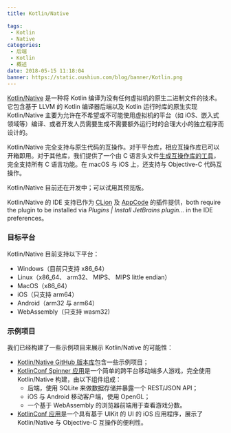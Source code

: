 ```yaml
---
title: Kotlin/Native

tags:
 - Kotlin
 - Native
categories:
 - 后端
 - Kotlin
 - 概述
date: 2018-05-15 11:18:04
banner: https://static.oushiun.com/blog/banner/Kotlin.png
---
```


[Kotlin/Native](https://github.com/JetBrains/kotlin-native/) 是一种将 Kotlin 编译为没有任何虚拟机的原生二进制文件的技术。它包含基于 LLVM 的 Kotlin 编译器后端以及 Kotlin 运行时库的原生实现 Kotlin/Native 主要为允许在不希望或不可能使用虚拟机的平台（如 iOS、嵌入式领域等）编译、或者开发人员需要生成不需要额外运行时的合理大小的独立程序而设计的。

<!-- more -->

Kotlin/Native 完全支持与原生代码的互操作。对于平台库，相应互操作库已可以开箱即用。对于其他库，我们提供了一个由 C 语言头文件[生成互操作库的工具](https://github.com/JetBrains/kotlin-native/blob/master/INTEROP.md)，完全支持所有 C 语言功能。在 macOS 与 iOS 上，还支持与 Objective-C 代码互操作。

Kotlin/Native 目前还在开发中；可以试用其预览版。

Kotlin/Native 的 IDE 支持已作为 [CLion](https://www.jetbrains.com/clion/) 及 [AppCode](https://www.jetbrains.com/objc/) 的插件提供，both require the plugin to be installed via _Plugins | Install JetBrains plugin..._ in the IDE preferences。

### 目标平台

Kotlin/Native 目前支持以下平台：

*   Windows（目前只支持 x86_64）
*   Linux（x86_64、 arm32、 MIPS、 MIPS little endian）
*   MacOS（x86_64）
*   iOS（只支持 arm64）
*   Android（arm32 与 arm64）
*   WebAssembly（只支持 wasm32)

### 示例项目

我们已经构建了一些示例项目来展示 Kotlin/Native 的可能性：

*   [Kotlin/Native GitHub 版本库](https://github.com/JetBrains/kotlin-native/tree/master/samples)包含一些示例项目；
*   [KotlinConf Spinner 应用](https://github.com/jetbrains/kotlinconf-spinner)是一个简单的跨平台移动端多人游戏，完全使用 Kotlin/Native 构建，由以下组件组成：
    *   后端，使用 SQLite 来做数据存储并暴露一个 REST/JSON API；
    *   iOS 与 Android 移动客户端，使用 OpenGL；
    *   一个基于 WebAssembly 的浏览器前端用于查看游戏分数。
*   [KotlinConf 应用](https://github.com/JetBrains/kotlinconf-app/tree/master/ios)是一个具有基于 UIKit 的 UI 的 iOS 应用程序，展示了 Kotlin/Native 与 Objective-C 互操作的便利性。
